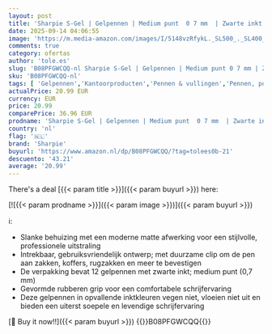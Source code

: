 ```yaml
---
layout: post
title: 'Sharpie S-Gel | Gelpennen | Medium punt  0 7 mm  | Zwarte inkt | 12 stuks'
date: 2025-09-14 04:06:55
image: 'https://m.media-amazon.com/images/I/5148vzRfykL._SL500_._SL400_.jpg'
comments: true
category: ofertas
author: 'tole.es'
slug: 'B08PFGWCQQ-nl Sharpie S-Gel | Gelpennen | Medium punt 0 7 mm | Zwarte...'
sku: 'B08PFGWCQQ-nl'
tags: [ 'Gelpennen','Kantoorproducten','Pennen & vullingen','Pennen, potloden & schrijfbenodigdheden','Rollerbalpennen','sharpie','🇳🇱', ]
actualPrice: 20.99 EUR
currency: EUR
price: 20.99
comparePrice: 36.96 EUR
prodname: 'Sharpie S-Gel | Gelpennen | Medium punt  0 7 mm  | Zwarte inkt | 12 stuks'
country: 'nl'
flag: '🇳🇱'
brand: 'Sharpie'
buyurl: 'https://www.amazon.nl/dp/B08PFGWCQQ/?tag=tolees0b-21'
descuento: '43.21'
average: '20.99'
---
```


There's a deal [{{< param title >}}]({{< param buyurl >}})  here:

[![{{< param prodname >}}]({{< param image >}})]({{< param buyurl >}})

ℹ️:

- Slanke behuizing met een moderne matte afwerking voor een stijlvolle, professionele uitstraling
- Intrekbaar, gebruiksvriendelijk ontwerp; met duurzame clip om de pen aan zakken, koffers, rugzakken en meer te bevestigen
- De verpakking bevat 12 gelpennen met zwarte inkt; medium punt (0,7 mm)
- Gevormde rubberen grip voor een comfortabele schrijfervaring
- Deze gelpennen in opvallende inktkleuren vegen niet, vloeien niet uit en bieden een uiterst soepele en levendige schrijfervaring

[🛒 Buy it now!!]({{< param buyurl >}})
{{<world>}}B08PFGWCQQ{{</world>}}
